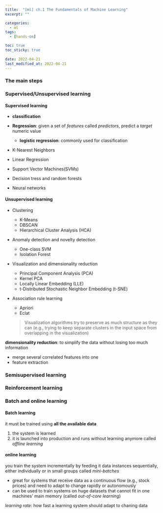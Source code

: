 ```yaml
---
title:  "[ml] ch.1 The Fundamentals of Machine Learning"
excerpt: ""

categories:
  - ml
tags:
  - [hands-on]

toc: true
toc_sticky: true
 
date: 2022-04-21
last_modified_at: 2022-04-21
---
```

### The main steps

### Supervised/Unsupervised learning

#### Supervised learning

- **classification**

- **Regression**: given a set of *features* called *predictors*, predict a *target* numeric value  
  - **logistic regression**: commonly used for classification
- K-Nearest Neighbors  
- Linear Regression  
- Support Vector Machines(SVMs)  
- Decision tress and random forests  
- Neural networks

#### Unsupervised learning

- Clustering  
  - K-Means
  - DBSCAN
  - Hierarchical Cluster Analysis (HCA)
- Anomaly detection and novelty detection
  - One-class SVM
  - Isolation Forest
- Visualization and dimensionality reduction
  - Principal Component Analysis (PCA)
  - Kernel PCA
  - Locally Linear Embedding (LLE)
  - t-Distributed Stochastic Neighbor Embedding (t-SNE)
- Association rule learning
  - Apriori
  - Eclat

  > Visualization algorithms try to preserve as much structure as they can (e.g., trying to keep separate clusters in the input space from overlapping in the visualization)

**dimensionality reduction**: to simplify the data without losing too much information
- merge several correlated features into one
- feature extraction


### Semisupervised learning

### Reinforcement learning

### Batch and online learning

#### Batch learning

it must be trained using **all the available data**  
1. the system is learned
2. it is launched into production and runs without learning anymore
called *offline learning*

#### online learning

you train the system incrementally by feeding it data instances sequentially, either individually or in small groups called *mini-batches*

- great for systems that receive data as a continuous flow (e.g., stock prices) and need to adapt to change rapidly or autonomously
- can be used to train systems on huge datasets that cannot fit in one machines' main memory (called *out-of-core learning*)

*learning rate*: how fast a learning system should adapt to chaning data
